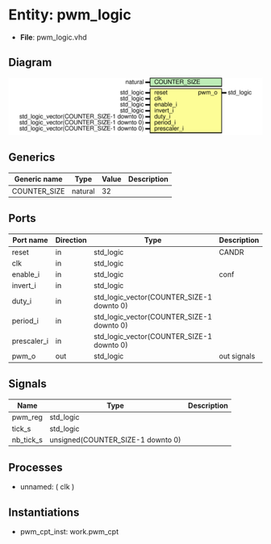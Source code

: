 # Entity: pwm_logic

- **File**: pwm_logic.vhd
## Diagram

![Diagram](pwm_logic.svg "Diagram")
## Generics

| Generic name | Type    | Value | Description |
| ------------ | ------- | ----- | ----------- |
| COUNTER_SIZE | natural | 32    |             |
## Ports

| Port name   | Direction | Type                                      | Description |
| ----------- | --------- | ----------------------------------------- | ----------- |
| reset       | in        | std_logic                                 | CANDR       |
| clk         | in        | std_logic                                 |             |
| enable_i    | in        | std_logic                                 | conf        |
| invert_i    | in        | std_logic                                 |             |
| duty_i      | in        | std_logic_vector(COUNTER_SIZE-1 downto 0) |             |
| period_i    | in        | std_logic_vector(COUNTER_SIZE-1 downto 0) |             |
| prescaler_i | in        | std_logic_vector(COUNTER_SIZE-1 downto 0) |             |
| pwm_o       | out       | std_logic                                 | out signals |
## Signals

| Name      | Type                              | Description |
| --------- | --------------------------------- | ----------- |
| pwm_reg   | std_logic                         |             |
| tick_s    | std_logic                         |             |
| nb_tick_s | unsigned(COUNTER_SIZE-1 downto 0) |             |
## Processes
- unnamed: ( clk )
## Instantiations

- pwm_cpt_inst: work.pwm_cpt
